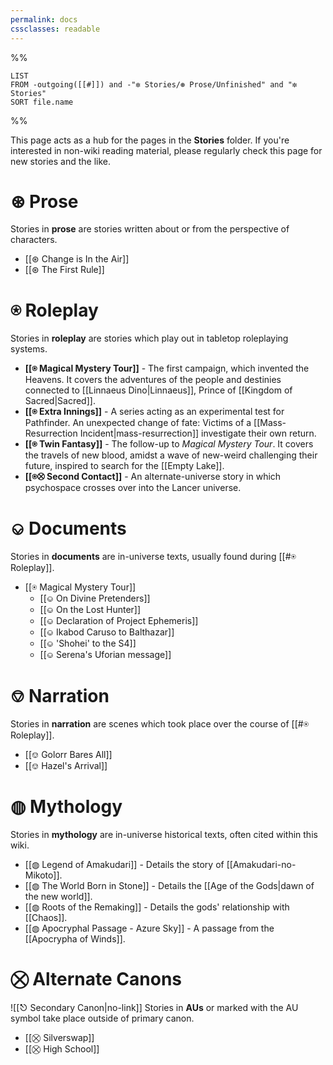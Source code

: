 ```yaml
---
permalink: docs
cssclasses: readable
---
```

%%
```dataview
LIST
FROM -outgoing([[#]]) and -"✼ Stories/⊛ Prose/Unfinished" and "✼ Stories"
SORT file.name
```
%%

This page acts as a hub for the pages in the **Stories** folder. If you're interested in non-wiki reading material, please regularly check this page for new stories and the like.
# ⊛ Prose
Stories in **prose** are stories written about or from the perspective of characters.

* [[⊛ Change is In the Air]]
* [[⊛ The First Rule]]

# ⍟ Roleplay
Stories in **roleplay** are stories which play out in tabletop roleplaying systems.

* **[[⍟ Magical Mystery Tour]]** - The first campaign, which invented the Heavens. It covers the adventures of the people and destinies connected to [[Linnaeus Dino|Linnaeus]], Prince of [[Kingdom of Sacred|Sacred]].
* **[[⍟ Extra Innings]]** - A series acting as an experimental test for Pathfinder. An unexpected change of fate: Victims of a [[Mass-Resurrection Incident|mass-resurrection]] investigate their own return.
* **[[⍟ Twin Fantasy]]** - The follow-up to *Magical Mystery Tour*. It covers the travels of new blood, amidst a wave of new-weird challenging their future, inspired to search for the [[Empty Lake]].
* **[[⍟⛒ Second Contact]]** - An alternate-universe story in which psychospace crosses over into the Lancer universe.
# ⎉ Documents
Stories in **documents** are in-universe texts, usually found during [[#⍟ Roleplay]].

* [[⍟ Magical Mystery Tour]]
    * [[⎉ On Divine Pretenders]]
    * [[⎉ On the Lost Hunter]]
    * [[⎉ Declaration of Project Ephemeris]]
    * [[⎉ Ikabod Caruso to Balthazar]]
    * [[⎉ 'Shohei' to the S4]]
    * [[⎉ Serena's Uforian message]]
# ⎊ Narration
Stories in **narration** are scenes which took place over the course of [[#⍟ Roleplay]].

* [[⎊ Golorr Bares All]]
* [[⎊ Hazel's Arrival]]

# ◍ Mythology
Stories in **mythology** are in-universe historical texts, often cited within this wiki.

* [[◍ Legend of Amakudari]] - Details the story of [[Amakudari-no-Mikoto]].
* [[◍ The World Born in Stone]] - Details the [[Age of the Gods|dawn of the new world]].
* [[◍ Roots of the Remaking]] - Details the gods' relationship with [[Chaos]].
* [[◍ Apocryphal Passage - Azure Sky]] - A passage from the [[Apocrypha of Winds]].

# ⛒ Alternate Canons
![[⎋ Secondary Canon|no-link]]
Stories in **AUs** or marked with the AU symbol take place outside of primary canon.

* [[⛒ Silverswap]]
* [[⛒ High School]]